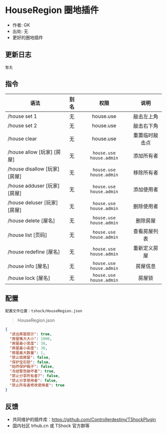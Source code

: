 # HouseRegion 圈地插件

- 作者: GK
- 出处: 无
- 更好的圈地插件

## 更新日志

```
暂无
```

## 指令

| 语法                          | 别名 |           权限            |      说明      |
| ----------------------------- | :--: | :-----------------------: | :------------: |
| /house set 1                  |  无  |         house.use         |   敲击左上角   |
| /house set 2                  |  无  |         house.use         |   敲击右下角   |
| /house clear                  |  无  |         house.use         | 重置临时敲击点 |
| /house allow [玩家] [房屋]    |  无  | `house.use` `house.admin` |   添加所有者   |
| /house disallow [玩家] [房屋] |  无  | `house.use` `house.admin` |   移除所有者   |
| /house adduser [玩家] [房屋]  |  无  | `house.use` `house.admin` |   添加使用者   |
| /house deluser [玩家] [房屋]  |  无  | `house.use` `house.admin` |   删除使用者   |
| /house delete [屋名]          |  无  | `house.use` `house.admin` |    删除房屋    |
| /house list [页码]            |  无  | `house.use` `house.admin` |  查看房屋列表  |
| /house redefine [屋名]        |  无  | `house.use` `house.admin` |  重新定义房屋  |
| /house info [屋名]            |  无  | `house.use` `house.admin` |    房屋信息    |
| /house lock [屋名]            |  无  | `house.use` `house.admin` |     房屋锁     |

## 配置
	配置文件位置：tshock/HouseRegion.json
> HouseRegion.json

```json
{
  "进出房屋提示": true,
  "房屋嘴大大小": 1000,
  "房屋最小宽度": 30,
  "房屋最小高度": 30,
  "房屋最大数量": 1,
  "禁止锁房屋": false,
  "保护宝石锁": false,
  "始终保护箱子": false,
  "冻结警告破坏者": true,
  "禁止分享所有者7": false,
  "禁止分享使用者": false,
  "禁止所有者修改使用者": true
}
```

## 反馈

- 共同维护的插件库：https://github.com/Controllerdestiny/TShockPlugin
- 国内社区 trhub.cn 或 TShock 官方群等
